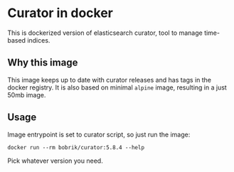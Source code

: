 # Curator in docker

This is dockerized version of elasticsearch curator,
tool to manage time-based indices.

## Why this image

This image keeps up to date with curator releases and has tags
in the docker registry. It is also based on minimal `alpine` image,
resulting in a just 50mb image.

## Usage

Image entrypoint is set to curator script, so just run the image:

```
docker run --rm bobrik/curator:5.8.4 --help
```

Pick whatever version you need.
